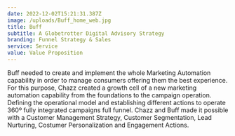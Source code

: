 ```yaml
---
date: 2022-12-02T15:21:31.387Z
image: /uploads/Buff_home_web.jpg
title: Buff
subtitle: A Globetrotter Digital Advisory Strategy
branding: Funnel Strategy & Sales
service: Service
value: Value Proposition
---
```


Buff needed to create and implement the whole Marketing Automation capability in order to manage consumers offering them the best experience. For this purpose, Chazz created a growth cell of a new marketing automation capability from the foundations to the campaign operation. Defining the operational model and establishing different actions to operate 360º fully integrated campaigns full funnel. Chazz and Buff made it possible with a Customer Management Strategy, Customer Segmentation, Lead Nurturing, Costumer Personalization and Engagement Actions.
